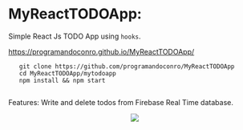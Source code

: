 # MyReactTODOApp: 

Simple React Js TODO App using ```hooks```.

https://programandoconro.github.io/MyReactTODOApp/

```
   git clone https://github.com/programandoconro/MyReactTODOApp
   cd MyReactTODOApp/mytodoapp
   npm install && npm start
   
``` 
Features: Write and delete todos from Firebase Real Time database. 

<div style="text-align:center"><img src="https://raw.githubusercontent.com/programandoconro/MyReactTODOApp/master/todo.png" /></div>
